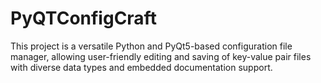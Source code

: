 # PyQTConfigCraft
This project is a versatile Python and PyQt5-based configuration file manager, allowing user-friendly editing and saving of key-value pair files with diverse data types and embedded documentation support.
